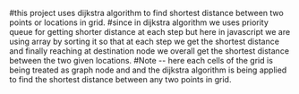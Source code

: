 #this project uses dijkstra algorithm to find shortest distance between two points or locations in grid.
#since in dijkstra algorithm we uses priority queue for getting shorter distance at each step but here in javascript we are using array by sorting it so that at each step we get the shortest distance and finally reaching at destination node we overall get the shortest distance between the two given locations.
#Note --  here each cells of the grid is being treated as  graph node and and the dijkstra algorithm is being applied to find the shortest distance between any two points in grid.
